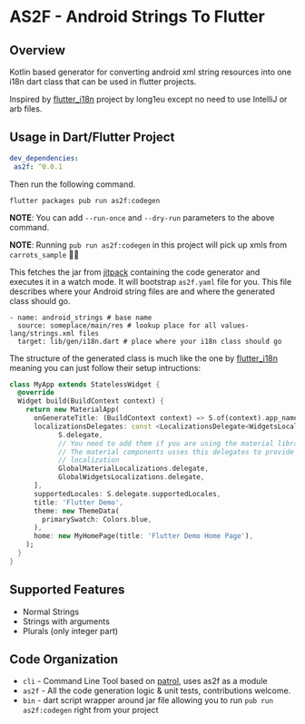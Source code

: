 # AS2F - Android Strings To Flutter

## Overview

Kotlin based generator for converting android xml string resources into one i18n dart class that can be used in flutter projects.

Inspired by [flutter_i18n](https://github.com/long1eu/flutter_i18n) project by long1eu except no need to use IntelliJ or arb files.

## Usage in Dart/Flutter Project

```yaml
dev_dependencies:
 as2f: ^0.0.1
```

Then run the following command.

```
flutter packages pub run as2f:codegen
```

__NOTE__: You can add `--run-once` and `--dry-run` parameters to the above command.

__NOTE__: Running `pub run as2f:codegen` in this project will pick up xmls from `carrots_sample` 🥕🥕

This fetches the jar from [jitpack](https://jitpack.io/#vishna/as2f) containing the code generator and executes it in a watch mode. It will bootstrap `as2f.yaml` file for you. This file describes where your Android string files are and where the generated class should go.

```
- name: android_strings # base name
  source: someplace/main/res # lookup place for all values-lang/strings.xml files
  target: lib/gen/i18n.dart # place where your i18n class should go
```

The structure of the generated class is much like the one by [flutter_i18n](https://github.com/long1eu/flutter_i18n#usage) meaning you can just follow their setup intructions:

```dart
class MyApp extends StatelessWidget {
  @override
  Widget build(BuildContext context) {
    return new MaterialApp(
      onGenerateTitle: (BuildContext context) => S.of(context).app_name,
      localizationsDelegates: const <LocalizationsDelegate<WidgetsLocalizations>>[
            S.delegate,
            // You need to add them if you are using the material library.
            // The material components usses this delegates to provide default 
            // localization      
            GlobalMaterialLocalizations.delegate,
            GlobalWidgetsLocalizations.delegate,               
      ],
      supportedLocales: S.delegate.supportedLocales,
      title: 'Flutter Demo',
      theme: new ThemeData(
        primarySwatch: Colors.blue,
      ),
      home: new MyHomePage(title: 'Flutter Demo Home Page'),
    );
  }
}
```

## Supported Features

- Normal Strings
- Strings with arguments
- Plurals (only integer part)

## Code Organization

- `cli` - Command Line Tool based on [patrol](https://github.com/vishna/patrol), uses as2f as a module
- `as2f` - All the code generation logic & unit tests, contributions welcome.
- `bin` - dart script wrapper around jar file allowing you to run `pub run as2f:codegen` right from your project
